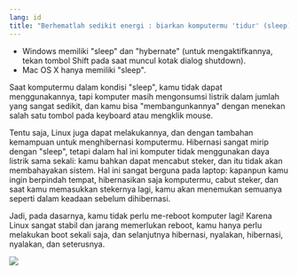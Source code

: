```yaml
---
lang: id
title: "Berhematlah sedikit energi : biarkan komputermu 'tidur' (sleep) atau 'hibernasi' (hybernate)."
---
```


<ul>
<li>Windows memiliki "sleep" dan "hybernate" (untuk mengaktifkannya, tekan tombol Shift pada saat muncul kotak dialog shutdown).</li>
<li>Mac OS X hanya memiliki "sleep".</li>
</ul>

Saat komputermu dalam kondisi "sleep", kamu tidak dapat menggunakannya, tapi komputer masih mengonsumsi listrik dalam jumlah yang sangat sedikit, dan kamu bisa "membangunkannya" dengan menekan salah satu tombol pada keyboard atau mengklik mouse.

Tentu saja, Linux juga dapat melakukannya, dan dengan tambahan kemampuan untuk menghibernasi komputermu. Hibernasi sangat mirip dengan "sleep", tetapi dalam hal ini komputer tidak menggunakan daya listrik sama sekali: kamu bahkan dapat mencabut steker, dan itu tidak akan membahayakan sistem. Hal ini sangat berguna pada laptop: kapanpun kamu ingin berpindah tempat, hibernasikan saja komputermu, cabut steker, dan saat kamu memasukkan stekernya lagi, kamu akan menemukan semuanya seperti dalam keadaan sebelum dihibernasi.

Jadi, pada dasarnya, kamu tidak perlu me-reboot komputer lagi! Karena Linux sangat stabil dan jarang memerlukan reboot, kamu hanya perlu melakukan boot sekali saja, dan selanjutnya hibernasi, nyalakan, hibernasi, nyalakan, dan seterusnya.

<img src="Images/suspend_hibernate_thumb.png" />




